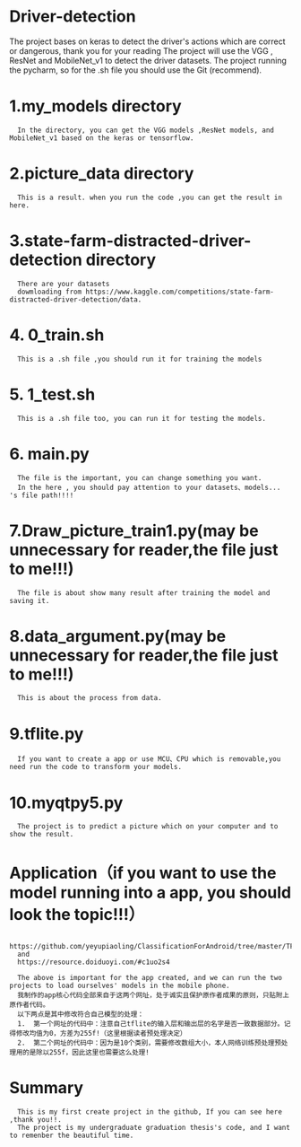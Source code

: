 # Driver-detection
The project bases on keras to detect the driver's actions which are correct or dangerous, thank you for your reading
The project will use the VGG , ResNet and MobileNet_v1 to detect the driver datasets.
The project running the pycharm, so for the .sh file you should use the Git (recommend).

# 1.my_models directory
      In the directory, you can get the VGG models ,ResNet models, and MobileNet_v1 based on the keras or tensorflow.
      
# 2.picture_data directory
      This is a result. when you run the code ,you can get the result in here.
      
# 3.state-farm-distracted-driver-detection directory
      There are your datasets 
      dowmloading from https://www.kaggle.com/competitions/state-farm-distracted-driver-detection/data.
    
# 4.  0_train.sh 
      This is a .sh file ,you should run it for training the models
      
# 5.  1_test.sh
      This is a .sh file too, you can run it for testing the models.
      
# 6. main.py
      The file is the important, you can change something you want.
      In the here , you should pay attention to your datasets、models... 's file path!!!!
      
# 7.Draw_picture_train1.py(may be unnecessary for reader,the file just to me!!!)
      The file is about show many result after training the model and saving it.

# 8.data_argument.py(may be unnecessary for reader,the file just to me!!!)
      This is about the process from data.
      
# 9.tflite.py
      If you want to create a app or use MCU、CPU which is removable,you need run the code to transform your models.

# 10.myqtpy5.py
      The project is to predict a picture which on your computer and to show the result.
         
# Application（if you want to use the model running into a app, you should look the topic!!!）
      https://github.com/yeyupiaoling/ClassificationForAndroid/tree/master/TFLiteClassification
      and 
      https://resource.doiduoyi.com/#c1uo2s4
      
      The above is important for the app created, and we can run the two projects to load ourselves' models in the mobile phone.
      我制作的app核心代码全部来自于这两个网址，处于诚实且保护原作者成果的原则，只贴附上原作者代码。
      以下两点是其中修改符合自己模型的处理：
      1.  第一个网址的代码中：注意自己tflite的输入层和输出层的名字是否一致数据部分。记得修改均值为0，方差为255f!（这里根据读者预处理决定）
      2.  第二个网址的代码中：因为是10个类别，需要修改数组大小，本人网络训练预处理预处理用的是除以255f，因此这里也需要这么处理!

# Summary
      This is my first create project in the github, If you can see here ,thank you!!.
      The project is my undergraduate graduation thesis's code, and I want to remenber the beautiful time.


